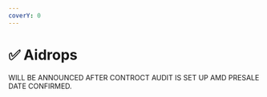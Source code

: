 ```yaml
---
coverY: 0
---
```


# ✅ Aidrops

WILL BE ANNOUNCED AFTER CONTROCT AUDIT IS SET UP AMD PRESALE DATE CONFIRMED.
